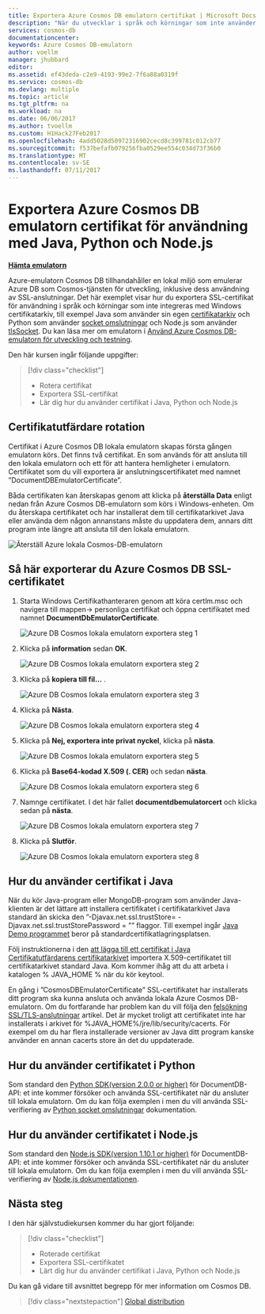 ```yaml
---
title: Exportera Azure Cosmos DB emulatorn certifikat | Microsoft Docs
description: "När du utvecklar i språk och körningar som inte använder Windows certifikatarkiv måste du exportera och hantera SSL-certifikat. Den här posten ger steg för steg-instruktioner."
services: cosmos-db
documentationcenter: 
keywords: Azure Cosmos DB-emulatorn
author: voellm
manager: jhubbard
editor: 
ms.assetid: ef43deda-c2e9-4193-99e2-7f6a88a0319f
ms.service: cosmos-db
ms.devlang: multiple
ms.topic: article
ms.tgt_pltfrm: na
ms.workload: na
ms.date: 06/06/2017
ms.author: tvoellm
ms.custom: H1Hack27Feb2017
ms.openlocfilehash: 4add5028d50972316902cecd8c399781c012cb77
ms.sourcegitcommit: f537befafb079256fba0529ee554c034d73f36b0
ms.translationtype: MT
ms.contentlocale: sv-SE
ms.lasthandoff: 07/11/2017
---
```

# <a name="export-the-azure-cosmos-db-emulator-certificates-for-use-with-java-python-and-nodejs"></a>Exportera Azure Cosmos DB emulatorn certifikat för användning med Java, Python och Node.js

[**Hämta emulatorn**](https://aka.ms/cosmosdb-emulator)

Azure-emulatorn Cosmos DB tillhandahåller en lokal miljö som emulerar Azure DB som Cosmos-tjänsten för utveckling, inklusive dess användning av SSL-anslutningar. Det här exemplet visar hur du exportera SSL-certifikat för användning i språk och körningar som inte integreras med Windows certifikatarkiv, till exempel Java som använder sin egen [certifikatarkiv](https://docs.oracle.com/cd/E19830-01/819-4712/ablqw/index.html) och Python som använder [socket omslutningar](https://docs.python.org/2/library/ssl.html) och Node.js som använder [tlsSocket](https://nodejs.org/api/tls.html#tls_tls_connect_options_callback). Du kan läsa mer om emulatorn i [Använd Azure Cosmos DB-emulatorn för utveckling och testning](./local-emulator.md).

Den här kursen ingår följande uppgifter:

> [!div class="checklist"]
> * Rotera certifikat
> * Exportera SSL-certifikat
> * Lär dig hur du använder certifikat i Java, Python och Node.js

## <a name="certification-rotation"></a>Certifikatutfärdare rotation

Certifikat i Azure Cosmos DB lokala emulatorn skapas första gången emulatorn körs. Det finns två certifikat. En som används för att ansluta till den lokala emulatorn och ett för att hantera hemligheter i emulatorn. Certifikatet som du vill exportera är anslutningscertifikatet med namnet ”DocumentDBEmulatorCertificate”.

Båda certifikaten kan återskapas genom att klicka på **återställa Data** enligt nedan från Azure Cosmos DB-emulatorn som körs i Windows-enheten. Om du återskapa certifikatet och har installerat dem till certifikatarkivet Java eller använda dem någon annanstans måste du uppdatera dem, annars ditt program inte längre att ansluta till den lokala emulatorn.

![Återställ Azure lokala Cosmos-DB-emulatorn](./media/local-emulator-export-ssl-certificates/database-local-emulator-reset-data.png)

## <a name="how-to-export-the-azure-cosmos-db-ssl-certificate"></a>Så här exporterar du Azure Cosmos DB SSL-certifikatet

1. Starta Windows Certifikathanteraren genom att köra certlm.msc och navigera till mappen-> personliga certifikat och öppna certifikatet med namnet **DocumentDbEmulatorCertificate**.

    ![Azure DB Cosmos lokala emulatorn exportera steg 1](./media/local-emulator-export-ssl-certificates/database-local-emulator-export-step-1.png)

2. Klicka på **information** sedan **OK**.

    ![Azure DB Cosmos lokala emulatorn exportera steg 2](./media/local-emulator-export-ssl-certificates/database-local-emulator-export-step-2.png)

3. Klicka på **kopiera till fil...** .

    ![Azure DB Cosmos lokala emulatorn exportera steg 3](./media/local-emulator-export-ssl-certificates/database-local-emulator-export-step-3.png)

4. Klicka på **Nästa**.

    ![Azure DB Cosmos lokala emulatorn exportera steg 4](./media/local-emulator-export-ssl-certificates/database-local-emulator-export-step-4.png)

5. Klicka på **Nej, exportera inte privat nyckel**, klicka på **nästa**.

    ![Azure DB Cosmos lokala emulatorn exportera steg 5](./media/local-emulator-export-ssl-certificates/database-local-emulator-export-step-5.png)

6. Klicka på **Base64-kodad X.509 (. CER)** och sedan **nästa**.

    ![Azure DB Cosmos lokala emulatorn exportera steg 6](./media/local-emulator-export-ssl-certificates/database-local-emulator-export-step-6.png)

7. Namnge certifikatet. I det här fallet **documentdbemulatorcert** och klicka sedan på **nästa**.

    ![Azure DB Cosmos lokala emulatorn exportera steg 7](./media/local-emulator-export-ssl-certificates/database-local-emulator-export-step-7.png)

8. Klicka på **Slutför**.

    ![Azure DB Cosmos lokala emulatorn exportera steg 8](./media/local-emulator-export-ssl-certificates/database-local-emulator-export-step-8.png)

## <a name="how-to-use-the-certificate-in-java"></a>Hur du använder certifikat i Java

När du kör Java-program eller MongoDB-program som använder Java-klienten är det lättare att installera certifikatet i certifikatarkivet Java standard än skicka den ”-Djavax.net.ssl.trustStore=<keystore> -Djavax.net.ssl.trustStorePassword = ”<password>” flaggor. Till exempel ingår [Java Demo programmet](https://localhost:8081/_explorer/index.html) beror på standardcertifikatlagringsplatsen.

Följ instruktionerna i den [att lägga till ett certifikat i Java Certifikatutfärdarens certifikatarkivet](https://docs.microsoft.com/azure/java-add-certificate-ca-store) importera X.509-certifikatet till certifikatarkivet standard Java. Kom kommer ihåg att du att arbeta i katalogen % JAVA_HOME % när du kör keytool.

En gång i ”CosmosDBEmulatorCertificate” SSL-certifikatet har installerats ditt program ska kunna ansluta och använda lokala Azure Cosmos DB-emulatorn. Om du fortfarande har problem kan du vill följa den [felsökning SSL/TLS-anslutningar](http://docs.oracle.com/javase/7/docs/technotes/guides/security/jsse/ReadDebug.html) artikel. Det är mycket troligt att certifikatet inte har installerats i arkivet för %JAVA_HOME%/jre/lib/security/cacerts. För exempel om du har flera installerade versioner av Java ditt program kanske använder en annan cacerts store än det du uppdaterade.

## <a name="how-to-use-the-certificate-in-python"></a>Hur du använder certifikatet i Python

Som standard den [Python SDK(version 2.0.0 or higher)](documentdb-sdk-python.md) för DocumentDB-API: et inte kommer försöker och använda SSL-certifikatet när du ansluter till lokala emulatorn. Om du kan följa exemplen i men du vill använda SSL-verifiering av [Python socket omslutningar](https://docs.python.org/2/library/ssl.html) dokumentation.

## <a name="how-to-use-the-certificate-in-nodejs"></a>Hur du använder certifikatet i Node.js

Som standard den [Node.js SDK(version 1.10.1 or higher)](documentdb-sdk-node.md) för DocumentDB-API: et inte kommer försöker och använda SSL-certifikatet när du ansluter till lokala emulatorn. Om du kan följa exemplen i men du vill använda SSL-verifiering av [Node.js dokumentationen](https://nodejs.org/api/tls.html#tls_tls_connect_options_callback).

## <a name="next-steps"></a>Nästa steg

I den här självstudiekursen kommer du har gjort följande:

> [!div class="checklist"]
> * Roterade certifikat
> * Exportera SSL-certifikatet
> * Lärt dig hur du använder certifikat i Java, Python och Node.js

Du kan gå vidare till avsnittet begrepp för mer information om Cosmos DB.

> [!div class="nextstepaction"]
> [Global distribution](distribute-data-globally.md) 

